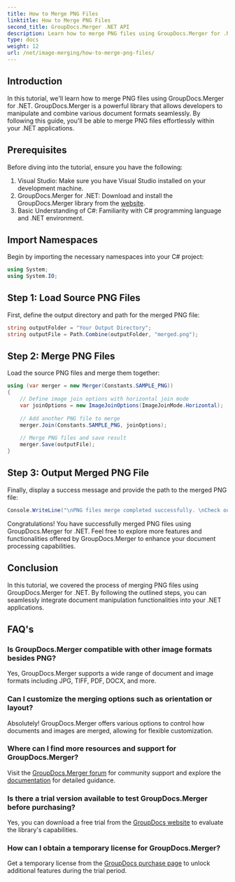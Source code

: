 ```yaml
---
title: How to Merge PNG Files
linktitle: How to Merge PNG Files
second_title: GroupDocs.Merger .NET API
description: Learn how to merge PNG files using GroupDocs.Merger for .NET. Step-by-step guide for seamless integration in your .NET applications.
type: docs
weight: 12
url: /net/image-merging/how-to-merge-png-files/
---
```

## Introduction
In this tutorial, we'll learn how to merge PNG files using GroupDocs.Merger for .NET. GroupDocs.Merger is a powerful library that allows developers to manipulate and combine various document formats seamlessly. By following this guide, you'll be able to merge PNG files effortlessly within your .NET applications.
## Prerequisites
Before diving into the tutorial, ensure you have the following:
1. Visual Studio: Make sure you have Visual Studio installed on your development machine.
2. GroupDocs.Merger for .NET: Download and install the GroupDocs.Merger library from the [website](https://releases.groupdocs.com/merger/net/).
3. Basic Understanding of C#: Familiarity with C# programming language and .NET environment.

## Import Namespaces
Begin by importing the necessary namespaces into your C# project:
```csharp
using System;
using System.IO;
```
## Step 1: Load Source PNG Files
First, define the output directory and path for the merged PNG file:
```csharp
string outputFolder = "Your Output Directory";
string outputFile = Path.Combine(outputFolder, "merged.png");
```
## Step 2: Merge PNG Files
Load the source PNG files and merge them together:
```csharp
using (var merger = new Merger(Constants.SAMPLE_PNG))
{
    // Define image join options with horizontal join mode
    var joinOptions = new ImageJoinOptions(ImageJoinMode.Horizontal);
    
    // Add another PNG file to merge
    merger.Join(Constants.SAMPLE_PNG, joinOptions);
    
    // Merge PNG files and save result
    merger.Save(outputFile);
}
```
## Step 3: Output Merged PNG File
Finally, display a success message and provide the path to the merged PNG file:
```csharp
Console.WriteLine("\nPNG files merge completed successfully. \nCheck output in {0}", outputFolder);
```
Congratulations! You have successfully merged PNG files using GroupDocs.Merger for .NET. Feel free to explore more features and functionalities offered by GroupDocs.Merger to enhance your document processing capabilities.


## Conclusion
In this tutorial, we covered the process of merging PNG files using GroupDocs.Merger for .NET. By following the outlined steps, you can seamlessly integrate document manipulation functionalities into your .NET applications.
## FAQ's
### Is GroupDocs.Merger compatible with other image formats besides PNG?
Yes, GroupDocs.Merger supports a wide range of document and image formats including JPG, TIFF, PDF, DOCX, and more.
### Can I customize the merging options such as orientation or layout?
Absolutely! GroupDocs.Merger offers various options to control how documents and images are merged, allowing for flexible customization.
### Where can I find more resources and support for GroupDocs.Merger?
Visit the [GroupDocs.Merger forum](https://forum.groupdocs.com/c/merger/32) for community support and explore the [documentation](https://reference.groupdocs.com/merger/net/) for detailed guidance.
### Is there a trial version available to test GroupDocs.Merger before purchasing?
Yes, you can download a free trial from the [GroupDocs website](https://releases.groupdocs.com/) to evaluate the library's capabilities.
### How can I obtain a temporary license for GroupDocs.Merger?
Get a temporary license from the [GroupDocs purchase page](https://purchase.groupdocs.com/temporary-license/) to unlock additional features during the trial period.
